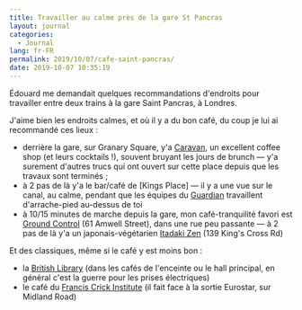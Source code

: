 ```yaml
---
title: Travailler au calme près de la gare St Pancras
layout: journal
categories:
  - Journal
lang: fr-FR
permalink: 2019/10/07/cafe-saint-pancras/
date: 2019-10-07 10:35:19
---
```


Édouard me demandait quelques recommandations d'endroits pour travailler entre deux trains à la gare Saint Pancras, à Londres. 

J'aime bien les endroits calmes, et où il y a du bon café, du coup je lui ai recommandé ces lieux :

- derrière la gare, sur Granary Square, y'a [Caravan](https://www.caravanrestaurants.co.uk/kings-cross.html), un excellent coffee shop (et leurs cocktails !), souvent bruyant les jours de brunch — y'a surement d'autres trucs qui ont ouvert sur cette place depuis que les travaux sont terminés ;
- à 2 pas de là y'a le bar/café de [Kings Place] — il y a une vue sur le canal, au calme, pendant que les équipes du [Guardian](https://www.theguardian.com/uk) travaillent d'arrache-pied au-dessus de toi
- à 10/15 minutes de marche depuis la gare, mon café-tranquilité favori est [Ground Control](https://www.theethiopiancoffeecompany.co.uk/our-coffee-shop) (61 Amwell Street), dans une rue peu passante — à 2 pas de là y'a un japonais-végétarien [Itadaki Zen](https://www.itadakizen-uk.com/) (139 King's Cross Rd)

Et des classiques, même si le café y est moins bon :

- la [British Library](https://www.bl.uk/) (dans les cafés de l'enceinte ou le hall principal, en général c'est la guerre pour les prises électriques)
- le café du [Francis Crick Institute](https://www.crick.ac.uk/about-us/visit-us/facilities) (il fait face à la sortie Eurostar, sur Midland Road)
